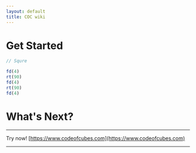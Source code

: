 ```yaml
---
layout: default
title: COC wiki
---
```


# [](#header-1)Get Started

```javascript
// Squre

fd(4)
rt(90)
fd(4)
rt(90)
fd(4)
```

# [](#header-2)What's Next?

---

Try now! [https://www.codeofcubes.com](https://www.codeofcubes.com)

---
